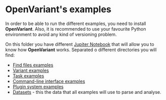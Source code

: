 # OpenVariant's examples

In order to be able to run the different examples, you need to install __OpenVariant__. 
Also, it is recommended to use your favourite Python environment to avoid any kind of versioning problem.  

On this folder you have different [Jupiter Notebook](<https://jupyter.org/>) that will allow you to know how 
__OpenVariant__ works. Separated o different directories you will find: 

- [Find files examples](./find_files)
- [Variant examples](./variant)
- [Task examples](./tasks)
- [Command-line interface examples](./cli)
- [Plugin system examples](./plugin_system)
- [Datasets](./datasets) - this the data that all examples will use to parse and analyse.
